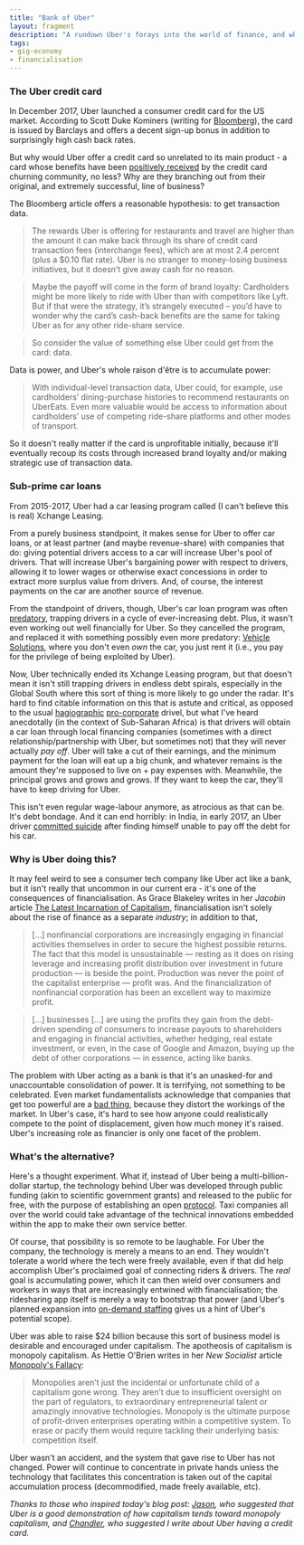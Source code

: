 ```yaml
---
title: "Bank of Uber"
layout: fragment
description: "A rundown Uber's forays into the world of finance, and what that tells us about the system that gave rise to Uber."
tags:
- gig-economy
- financialisation
---
```


### The Uber credit card

In December 2017, Uber launched a consumer credit card for the US market. According to Scott Duke Kominers (writing for [Bloomberg](https://www.bloomberg.com/opinion/articles/2017-12-06/uber-really-wants-you-to-use-its-credit-card)), the card is issued by Barclays and offers a decent sign-up bonus in addition to surprisingly high cash back rates.

But why would Uber offer a credit card so unrelated to its main product - a card whose benefits have been [positively received](https://www.fool.com/the-ascent/credit-cards/blog/what-you-need-to-know-about-the-uber-credit-card/) by the credit card churning community, no less? Why are they branching out from their original, and extremely successful, line of business?

The Bloomberg article offers a reasonable hypothesis: to get transaction data.

> The rewards Uber is offering for restaurants and travel are higher than the amount it can make back through its share of credit card transaction fees (interchange fees), which are at most 2.4 percent (plus a $0.10 flat rate). Uber is no stranger to money-losing business initiatives, but it doesn’t give away cash for no reason.

> Maybe the payoff will come in the form of brand loyalty: Cardholders might be more likely to ride with Uber than with competitors like Lyft. But if that were the strategy, it’s strangely executed – you’d have to wonder why the card’s cash-back benefits are the same for taking Uber as for any other ride-share service.

> So consider the value of something else Uber could get from the card: data.

Data is power, and Uber's whole raison d'être is to accumulate power:

> With individual-level transaction data, Uber could, for example, use cardholders’ dining-purchase histories to recommend restaurants on UberEats. Even more valuable would be access to information about cardholders’ use of competing ride-share platforms and other modes of transport.

So it doesn't really matter if the card is unprofitable initially, because it'll eventually recoup its costs through increased brand loyalty and/or making strategic use of transaction data.

### Sub-prime car loans

From 2015-2017, Uber had a car leasing program called (I can't believe this is real) Xchange Leasing.

From a purely business standpoint, it makes sense for Uber to offer car loans, or at least partner (and maybe revenue-share) with companies that do: giving potential drivers access to a car will increase Uber's pool of drivers. That will increase Uber's bargaining power with respect to drivers, allowing it to lower wages or otherwise exact concessions in order to extract more surplus value from drivers. And, of course, the interest payments on the car are another source of revenue.

From the standpoint of drivers, though, Uber's car loan program was often [predatory](https://www.lendingtree.com/auto/uber-car-financing/), trapping drivers in a cycle of ever-increasing debt. Plus, it wasn't even working out well financially for Uber. So they cancelled the program, and replaced it with something possibly even more predatory: [Vehicle Solutions](https://www.thesimpledollar.com/uber-financing/), where you don't even _own_ the car, you just rent it (i.e., you pay for the privilege of being exploited by Uber).

Now, Uber technically ended its Xchange Leasing program, but that doesn't mean it isn't still trapping drivers in endless debt spirals, especially in the Global South where this sort of thing is more likely to go under the radar. It's hard to find citable information on this that is astute and critical, as opposed to the usual [hagiographic](https://www.pymnts.com/news/ridesharing/2018/uber-drivers-africa-car-loans-discount/) [pro-corporate](https://borgenproject.org/uber-helps-people-obtain-car-loans-in-africa/) drivel, but what I've heard anecdotally (in the context of Sub-Saharan Africa) is that drivers will obtain a car loan through local financing companies (sometimes with a direct relationship/partnership with Uber, but sometimes not) that they will never actually _pay off_. Uber will take a cut of their earnings, and the minimum payment for the loan will eat up a big chunk, and whatever remains is the amount they're supposed to live on + pay expenses with. Meanwhile, the principal grows and grows and grows. If they want to keep the car, they'll have to keep driving for Uber.

This isn't even regular wage-labour anymore, as atrocious as that can be. It's debt bondage. And it can end horribly: in India, in early 2017, an Uber driver [committed suicide](https://www.thenewsminute.com/article/uber-driver-ends-life-hyderabad-family-says-he-was-under-pressure-pay-car-emi-57192) after finding himself unable to pay off the debt for his car.

### Why is Uber doing this?

It may feel weird to see a consumer tech company like Uber act like a bank, but it isn't really that uncommon in our current era - it's one of the consequences of financialisation. As Grace Blakeley writes in her _Jacobin_ article [The Latest Incarnation of Capitalism](https://jacobinmag.com/2018/09/financialization-capitalism-debt-globalization-crisis), financialisation isn't solely about the rise of finance as a separate _industry_; in addition to that,

> [...] nonfinancial corporations are increasingly engaging in financial activities themselves in order to secure the highest possible returns. The fact that this model is unsustainable — resting as it does on rising leverage and increasing profit distribution over investment in future production — is beside the point. Production was never the point of the capitalist enterprise — profit was. And the financialization of nonfinancial corporation has been an excellent way to maximize profit.

> [...] businesses [...] are using the profits they gain from the debt-driven spending of consumers to increase payouts to shareholders and engaging in financial activities, whether hedging, real estate investment, or even, in the case of Google and Amazon, buying up the debt of other corporations — in essence, acting like banks.

The problem with Uber acting as a bank is that it's an unasked-for and unaccountable consolidation of power. It is terrifying, not something to be celebrated. Even market fundamentalists acknowledge that companies that get too powerful are a [bad thing](https://www.theatlantic.com/business/archive/2017/02/antimonopoly-big-business/514358/), because they distort the workings of the market. In Uber's case, it's hard to see how anyone could realistically compete to the point of displacement, given how much money it's raised. Uber's increasing role as financier is only one facet of the problem.

### What's the alternative?

Here's a thought experiment. What if, instead of Uber being a multi-billion-dollar startup, the technology behind Uber was developed through public funding (akin to scientific government grants) and released to the public for free, with the purpose of establishing an open [protocol](https://medium.com/@dellsystem/dont-put-your-faith-in-uber-727b864756a4). Taxi companies all over the world could take advantage of the technical innovations embedded within the app to make their own service better.

Of course, that possibility is so remote to be laughable. For Uber the company, the technology is merely a means to an end. They wouldn't tolerate a world where the tech were freely available, even if that did help accomplish Uber's proclaimed goal of connecting riders & drivers. The _real_ goal is accumulating power, which it can then wield over consumers and workers in ways that are increasingly entwined with financialisation; the ridesharing app itself is merely a way to bootstrap that power (and Uber's planned expansion into [on-demand staffing](https://www.theverge.com/2018/10/18/17995398/uber-works-staffing-business-test-trial) gives us a hint of Uber's potential scope).

Uber was able to raise $24 billion because this sort of business model is desirable and encouraged under capitalism. The apotheosis of capitalism is monopoly capitalism. As Hettie O'Brien writes in her _New Socialist_ article [Monopoly's Fallacy](https://newsocialist.org.uk/monopolys-fallacy/):

> Monopolies aren’t just the incidental or unfortunate child of a capitalism gone wrong. They aren’t due to insufficient oversight on the part of regulators, to extraordinary entrepreneurial talent or amazingly innovative technologies. Monopoly is the ultimate purpose of profit-driven enterprises operating within a competitive system. To erase or pacify them would require tackling their underlying basis: competition itself.

Uber wasn't an accident, and the system that gave rise to Uber has not changed. Power will continue to concentrate in private hands unless the technology that facilitates this concentration is taken out of the capital accumulation process (decommodified, made freely available, etc).

_Thanks to those who inspired today's blog post: [Jason](https://twitter.com/jasonpjason), who suggested that Uber is a good demonstration of how capitalism tends toward monopoly capitalism, and [Chandler](https://twitter.com/cba), who suggested I write about Uber having a credit card._
